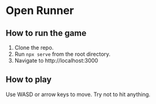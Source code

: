 # Open Runner

## How to run the game

1. Clone the repo.
2. Run `npx serve` from the root directory.
3. Navigate to http://localhost:3000

## How to play

Use WASD or arrow keys to move. Try not to hit anything.
